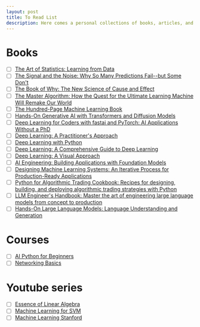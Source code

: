 ```yaml
---
layout: post
title: To Read List
description: Here comes a personal collections of books, articles, and videos that I want to read.
---
```


# Books
- [ ] [The Art of Statistics: Learning from Data](https://www.amazon.com/Art-Statistics-Learning-From-Data/dp/1541618513)
- [ ] [The Signal and the Noise: Why So Many Predictions Fail--but Some Don't](https://www.amazon.com/Signal-Noise-Many-Predictions-Fail--/dp/0143125087)
- [ ] [The Book of Why: The New Science of Cause and Effect](https://www.amazon.com/Book-Why-Science-Cause-Effect/dp/046509760X)
- [ ] [The Master Algorithm: How the Quest for the Ultimate Learning Machine Will Remake Our World](https://www.amazon.com/Master-Algorithm-Ultimate-Learning-Machine/dp/0465065708)
- [ ] [The Hundred-Page Machine Learning Book](https://www.amazon.com/Hundred-Page-Machine-Learning-Book/dp/199957950X)
- [ ] [Hands-On Generative AI with Transformers and Diffusion Models](https://www.amazon.com/Hands-Generative-Transformers-Diffusion-Models/dp/1098149246/ref=tmm_pap_swatch_0?_encoding=UTF8&qid=&sr=)
- [ ] [Deep Learning for Coders with fastai and PyTorch: AI Applications Without a PhD](https://www.amazon.com/Deep-Learning-Coders-fastai-PyTorch/dp/1492045527)
- [ ] [Deep Learning: A Practitioner's Approach](https://www.amazon.com/Deep-Learning-Practitioners-Josh-Patterson/dp/1491914254)
- [ ] [Deep Learning with Python](https://www.amazon.com/Deep-Learning-Python-Francois-Chollet/dp/1617294438)
- [ ] [Deep Learning: A Comprehensive Guide to Deep Learning](https://www.amazon.com/Deep-Learning-Comprehensive-Guide-Deep/dp/109811578X)
- [ ] [Deep Learning: A Visual Approach](https://www.amazon.com/Deep-Learning-Visual-Approach/dp/109811578X)
- [ ] [AI Engineering: Building Applications with Foundation Models](https://www.amazon.com/AI-Engineering-Building-Applications-Foundation/dp/149208939X)
- [ ] [Designing Machine Learning Systems: An Iterative Process for Production-Ready Applications](https://www.amazon.com/Designing-Machine-Learning-Systems-Production-Ready/dp/1492045101)
- [ ] [Python for Algorithmic Trading Cookbook: Recipes for designing, building, and deploying algorithmic trading strategies with Python](https://www.amazon.com/Python-Algorithmic-Trading-Cookbook-deploying/dp/1801078569)
- [ ] [LLM Engineer's Handbook: Master the art of engineering large language models from concept to production](https://www.amazon.com/LLM-Engineers-Handbook-engineering-production/dp/1801078569)
- [ ] [Hands-On Large Language Models: Language Understanding and Generation](https://www.amazon.com/Hands-Large-Language-Models-Understanding/dp/1801078569)

# Courses 
- [ ] [AI Python for Beginners](https://www.deeplearning.ai/short-courses/ai-python-for-beginners/)
- [ ] [Networking Basics](https://www.netacad.com/launch?id=f393c38f-b410-4d2b-8275-70e144273519&tab=curriculum&view=ae8638aa-428f-5d03-b275-742d5f1b805c)

# Youtube series 
- [ ] [Essence of Linear Algebra](https://www.youtube.com/watch?v=kYB8IZa5AuE&list=PLZHQObOWTQDPD3MizzM2xVFitgF8hE_ab&index=4)
- [ ] [Machine Learning for SVM](https://www.youtube.com/watch?v=s8B4A5ubw6c&ab_channel=Stanford)
- [ ] [Machine Learning Stanford](https://www.youtube.com/watch?v=UzxYlbK2c7E&list=PLA89DCFA6ADACE599&ab_channel=Stanford)